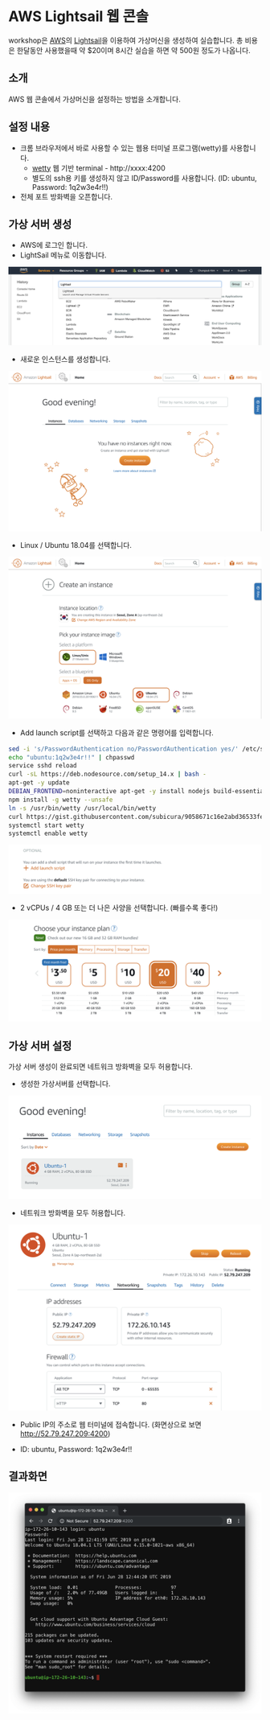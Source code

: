 # AWS Lightsail 웹 콘솔

workshop은 [AWS](https://aws.amazon.com/)의 [Lightsail](https://lightsail.aws.amazon.com/)을 이용하여 가상머신을 생성하여 실습합니다.
총 비용은 한달동안 사용했을때 약 $20이며 8시간 실습을 하면 약 500원 정도가 나옵니다.

## 소개

AWS 웹 콘솔에서 가상머신을 설정하는 방법을 소개합니다.

## 설정 내용

- 크롬 브라우저에서 바로 사용할 수 있는 웹용 터미널 프로그램(wetty)를 사용합니다.
  - [wetty](https://github.com/krishnasrinivas/wetty) 웹 기반 terminal - http://xxxx:4200
  - 별도의 ssh용 키를 생성하지 않고 ID/Password를 사용합니다. (ID: ubuntu, Password: 1q2w3e4r!!)
- 전체 포트 방화벽을 오픈합니다.

## 가상 서버 생성

- AWS에 로그인 합니다.
- LightSail 메뉴로 이동합니다.

![Lightsail](./imgs/0_lightsail.png)

- 새로운 인스턴스를 생성합니다.

![Create Instance](./imgs/1_create_instance.png)

- Linux / Ubuntu 18.04를 선택합니다.

![Linux Ubuntu](./imgs/2_linux_ubuntu.png)

- Add launch script를 선택하고 다음과 같은 명령어를 입력합니다.

```sh
sed -i 's/PasswordAuthentication no/PasswordAuthentication yes/' /etc/ssh/sshd_config
echo "ubuntu:1q2w3e4r!!" | chpasswd
service sshd reload
curl -sL https://deb.nodesource.com/setup_14.x | bash -
apt-get -y update
DEBIAN_FRONTEND=noninteractive apt-get -y install nodejs build-essential
npm install -g wetty --unsafe
ln -s /usr/bin/wetty /usr/local/bin/wetty
curl https://gist.githubusercontent.com/subicura/9058671c16e2abd36533fea2798886b0/raw/e5d249612711b14c9c8f44798dea1368395e86a9/wetty.service -o /lib/systemd/system/wetty.service
systemctl start wetty
systemctl enable wetty
```

![Launch Script](./imgs/3_add_launch_script.png)

- 2 vCPUs / 4 GB 또는 더 나은 사양을 선택합니다. (빠를수록 좋다!)

![Instance Plan](./imgs/4_instance_plan.png)

## 가상 서버 설정

가상 서버 생성이 완료되면 네트워크 방화벽을 모두 허용합니다.

- 생성한 가상서버를 선택합니다.

![Instance List](./imgs/5_list.png)

- 네트워크 방화벽을 모두 허용합니다.

![Firewall](./imgs/6_firewall.png)

- Public IP의 주소로 웹 터미널에 접속합니다. (화면상으로 보면 http://52.79.247.209:4200)

- ID: ubuntu, Password: 1q2w3e4r!!

## 결과화면

![Terminal](./imgs/7_terminal.png)
